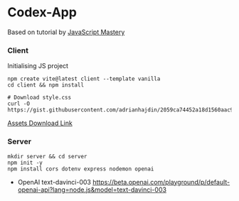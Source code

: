 # Codex-App

Based on tutorial by [JavaScript Mastery](https://www.youtube.com/watch?v=2FeymQoKvrk&t=26s&ab_channel=JavaScriptMastery)

### Client

Initialising JS project
``` shell
npm create vite@latest client --template vanilla
cd client && npm install

# Download style.css
curl -O  https://gist.githubusercontent.com/adrianhajdin/2059ca74452a18d1560aac9499f58900/raw/c394c330ea4a1e5a9eb4a48b06eaf6668035a436/style.css
```

[Assets Download Link](https://minhaskamal.github.io/DownGit/#/home?url=https://github.com/adrianhajdin/project_openai_codex/tree/main/client/assets)

### Server

``` shell
mkdir server && cd server
npm init -y
npm install cors dotenv express nodemon openai
```

- OpenAI text-davinci-003
https://beta.openai.com/playground/p/default-openai-api?lang=node.js&model=text-davinci-003
